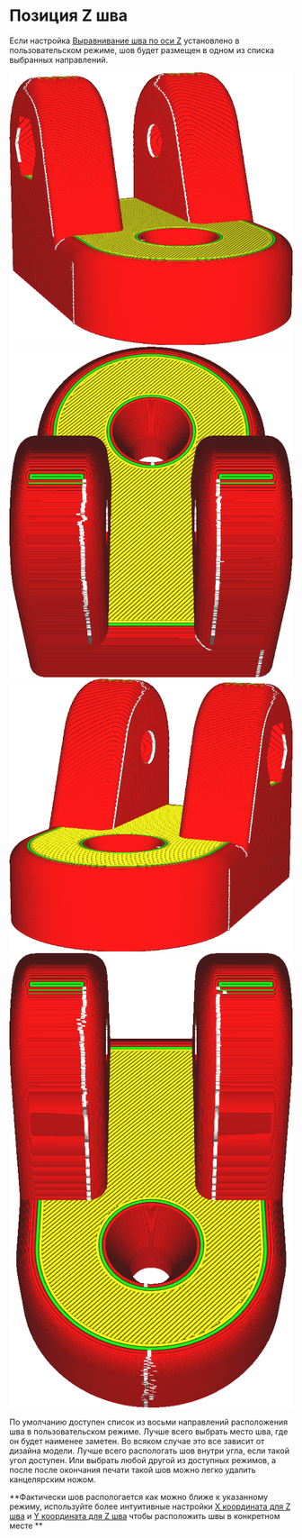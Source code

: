 Позиция Z шва
====
Если настройка [Выравнивание шва по оси Z](../shell/z_seam_type.md) установлено в пользовательском режиме, шов будет размещен в одном из списка выбранных направлений.

![Шов находится слевой стороны модели](../../../articles/images/z_seam_x_left.png)
![Шов находится на задней части модели](../../../articles/images/z_seam_y_back.png)
![Шов находится справой стороны модели](../../../articles/images/z_seam_x_right.png)
![Шов находится на передней части модели](../../../articles/images/z_seam_y_front.png)

По умолчанию доступен список из восьми направлений расположения шва в пользовательском режиме. Лучше всего выбрать место шва, где он будет наименее заметен. Во всяком случае это все зависит от дизайна модели. Лучше всего распологать шов внутри угла, если такой угол доступен. Или выбрать любой другой из доступных режимов, а после после окончания печати такой шов можно легко удалить канцелярским ножом.

**Фактически шов распологается как можно ближе к указанному режиму, используйте более интуитивные настройки [X координата для Z шва](../shell/z_seam_x.md) и [Y координата для Z шва](../shell/z_seam_y.md) чтобы расположить швы в конкретном месте **